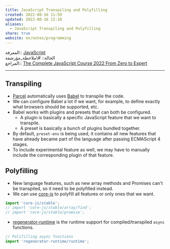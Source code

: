 ```yaml
---  
title: JavaScript Transpiling and Polyfilling  
created: 2022-08-16 11:59  
updated: 2022-08-16 12:10  
aliases:  
  - JavaScript Transpiling and Polyfilling  
share: true  
website: en/notes/programming  
---  
```

  
المعرفة:: [JavaScript](JavaScript)  
الحالة:: #\ملاحظة_مؤرشفة  
المراجع:: [The Complete JavaScript Course 2022 From Zero to Expert](The%20Complete%20JavaScript%20Course%202022%20From%20Zero%20to%20Expert)  
  
---  
  
## Transpiling  
  
- [Parcel](JavaScript%20Bundling%20With%20Parcel) automatically uses [Babel](https://github.com/babel/babel) to transpile the code.  
- We can configure Babel a lot if we want, for example,  to define exactly what browsers should be supported, etc.  
- Babel works with plugins and presets that can both be configured.  
  - A plugin is basically a specific JavaScript feature that we want to transpile.  
  - A preset is basically a bunch of plugins bundled together.  
- By default, `preset-env` is being used, it contains all new features that have already became part of the language after passing ECMAScript 4 stages.  
- To include experimental feature as well, we may have to manually include the corresponding plugin of that feature.  
  
## Polyfilling  
  
- New language features, such as new array methods and Promises can't be transpiled, so it need to be polyfilled instead.  
- We can use [core-js](https://github.com/zloirock/core-js) to polyfill all features or only ones that we want.  
  
```js  
import 'core-js/stable';  
// import 'core-js/stable/array/find';  
// import 'core-js/stable/promise';  
```  
  
- [regenerator-runtime](https://www.npmjs.com/package/regenerator-runtime) is the runtime support for compiled/transpiled `async` functions.  
  
```js  
// Polifilling async functions  
import 'regenerator-runtime/runtime';  
```  
